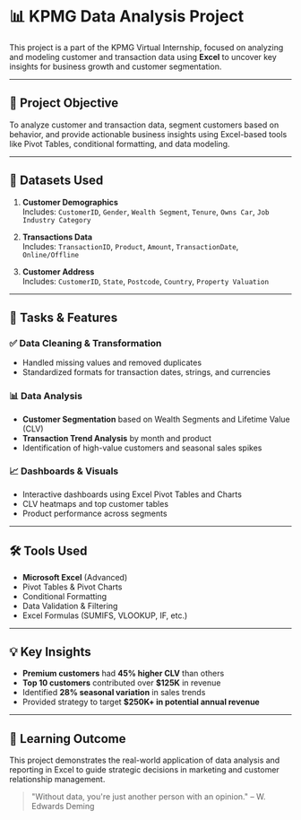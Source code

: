 # 📊 KPMG Data Analysis Project

This project is a part of the KPMG Virtual Internship, focused on analyzing and modeling customer and transaction data using **Excel** to uncover key insights for business growth and customer segmentation.

---

## 🎯 Project Objective

To analyze customer and transaction data, segment customers based on behavior, and provide actionable business insights using Excel-based tools like Pivot Tables, conditional formatting, and data modeling.

---

## 📁 Datasets Used

1. **Customer Demographics**  
   Includes: `CustomerID`, `Gender`, `Wealth Segment`, `Tenure`, `Owns Car`, `Job Industry Category`

2. **Transactions Data**  
   Includes: `TransactionID`, `Product`, `Amount`, `TransactionDate`, `Online/Offline`

3. **Customer Address**  
   Includes: `CustomerID`, `State`, `Postcode`, `Country`, `Property Valuation`

---

## 🔧 Tasks & Features

### ✅ Data Cleaning & Transformation
- Handled missing values and removed duplicates
- Standardized formats for transaction dates, strings, and currencies

### 📊 Data Analysis
- **Customer Segmentation** based on Wealth Segments and Lifetime Value (CLV)
- **Transaction Trend Analysis** by month and product
- Identification of high-value customers and seasonal sales spikes

### 📈 Dashboards & Visuals
- Interactive dashboards using Excel Pivot Tables and Charts
- CLV heatmaps and top customer tables
- Product performance across segments

---

## 🛠️ Tools Used

- **Microsoft Excel** (Advanced)
- Pivot Tables & Pivot Charts
- Conditional Formatting
- Data Validation & Filtering
- Excel Formulas (SUMIFS, VLOOKUP, IF, etc.)

---

## 💡 Key Insights

- **Premium customers** had **45% higher CLV** than others
- **Top 10 customers** contributed over **$125K** in revenue
- Identified **28% seasonal variation** in sales trends
- Provided strategy to target **$250K+ in potential annual revenue**

---

## 🧠 Learning Outcome

This project demonstrates the real-world application of data analysis and reporting in Excel to guide strategic decisions in marketing and customer relationship management.

> "Without data, you're just another person with an opinion." – W. Edwards Deming
